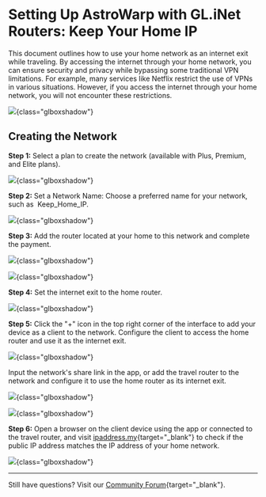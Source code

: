 # Setting Up AstroWarp with GL.iNet Routers: Keep Your Home IP

This document outlines how to use your home network as an internet exit while traveling. By accessing the internet through your home network, you can ensure security and privacy while bypassing some traditional VPN limitations. For example, many services like Netflix restrict the use of VPNs in various situations. However, if you access the internet through your home network, you will not encounter these restrictions.

![](https://static.gl-inet.com/docs/astrowarp/tutorials/keep_ip_home/1.png){class="glboxshadow"}

## Creating the Network

**Step 1:** Select a plan to create the network (available with Plus, Premium, and Elite plans).

![](https://static.gl-inet.com/docs/astrowarp/tutorials/keep_ip_home/2.png){class="glboxshadow"}

**Step 2:** Set a Network Name: Choose a preferred name for your network, such as  Keep_Home_IP.

![](https://static.gl-inet.com/docs/astrowarp/tutorials/keep_ip_home/3.png){class="glboxshadow"}

**Step 3:** Add the router located at your home to this network and complete the payment.

![](https://static.gl-inet.com/docs/astrowarp/tutorials/keep_ip_home/4.png){class="glboxshadow"}

![](https://static.gl-inet.com/docs/astrowarp/tutorials/keep_ip_home/11.png){class="glboxshadow"}

**Step 4:** Set the internet exit to the home router.

![](https://static.gl-inet.com/docs/astrowarp/tutorials/keep_ip_home/6.png){class="glboxshadow"}

**Step 5:** Click the "+" icon in the top right corner of the interface to add your device as a client to the network. Configure the client to access the home router and use it as the internet exit.

![](https://static.gl-inet.com/docs/astrowarp/tutorials/keep_ip_home/7.png){class="glboxshadow"}

Input the network's share link in the app, or add the travel router to the network and configure it to use the home router as its internet exit.

![](https://static.gl-inet.com/docs/astrowarp/tutorials/keep_ip_home/8.png){class="glboxshadow"}

![](https://static.gl-inet.com/docs/astrowarp/tutorials/keep_ip_home/9.png){class="glboxshadow"}

**Step 6:** Open a browser on the client device using the app or connected to the travel router, and visit [ipaddress.my](https://www.ipaddress.my/){target="_blank"} to check if the public IP address matches the IP address of your home network.

![](https://static.gl-inet.com/docs/astrowarp/tutorials/keep_ip_home/10.png){class="glboxshadow"}

___

Still have questions? Visit our [Community Forum](https://forum.gl-inet.com){target="_blank"}.